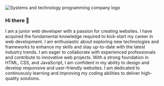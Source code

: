 ![Systems and technology programming company logo](https://github.com/SimoneAiello97/SimoneAiello97/assets/126870680/7681acf4-9e26-49c9-9de3-67379d6dd5da)
### Hi there 👋
I am a junior web developer with a passion for creating websites. I have acquired the fundamental knowledge required to kick-start my career in web development. I am enthusiastic about exploring new technologies and frameworks to enhance my skills and stay up-to-date with the latest industry trends. I am eager to collaborate with experienced professionals and contribute to innovative web projects. With a strong foundation in HTML, CSS, and JavaScript, I am confident in my ability to design and develop responsive and user-friendly websites. I am dedicated to continuously learning and improving my coding abilities to deliver high-quality solutions.

<!--
**SimoneAiello97/SimoneAiello97** is a ✨ _special_ ✨ repository because its `README.md` (this file) appears on your GitHub profile.

Here are some ideas to get you started:

- 🔭 I’m currently working on ...
- 🌱 I’m currently learning ...
- 👯 I’m looking to collaborate on ...
- 🤔 I’m looking for help with ...
- 💬 Ask me about ...
- 📫 How to reach me: ...
- 😄 Pronouns: ...
- ⚡ Fun fact: ...
-->
